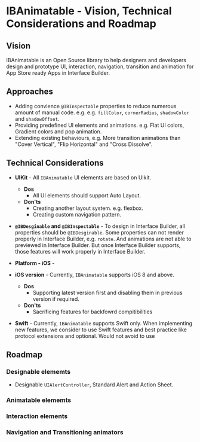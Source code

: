 # IBAnimatable - Vision, Technical Considerations and Roadmap

## Vision
IBAnimatable is an Open Source library to help designers and developers design and prototype UI, interaction, navigation, transition and animation for App Store ready Apps in Interface Builder.

## Approaches
* Adding convience `@IBInspectable` properties to reduce numerous amount of manual code. e.g. e.g. `fillColor`, `cornerRadius`, `shadowColor` and `shadowOffset`.
* Providing predefined UI elements and animations. e.g. Flat UI colors, Gradient colors and pop animation.
* Extending existing behaviours, e.g. More transition animations than "Cover Vertical", "Flip Horizontal" and "Cross Dissolve".


## Technical Considerations
* **UIKit** - All `IBAnimatable` UI elements are based on UIkit.
 	* **Dos**
		* All UI elements should support Auto Layout.
	* **Don'ts**
		* Creating another layout system. e.g. flexbox.
		* Creating custom navigation pattern. 
	
* **`@IBDesginable` and `@IBInspectable`** - To design in Interface Builder, all properties should be `@IBDesginable`. Some properties can not render properly in Interface Builder, e.g. `rotate`. And animations are not able to previewed in Interface Builder. But once Interface Builder supports, those features will work properly in Interface Builder.

* **Platform - iOS** - 

	
* **iOS version** - Currently, `IBAnimatable` supports iOS 8 and above. 
    * **Dos**
		* Supporting latest version first and disabling them in previous version if required.
	* **Don'ts**
		* Sacrificing features for backfowrd compitibilities

* **Swift** - Currently, `IBAnimatable` supports Swift only. When implementing new features, we consider to use Swift features and best practice like protocol extensions and optional. Would not avoid to use 


## Roadmap
### Designable elememts
* Designable `UIAlert​Controller`, Standard Alert and Action Sheet. 

### Animatable elememts

### Interaction elements

### Navigation and Transitioning animators

